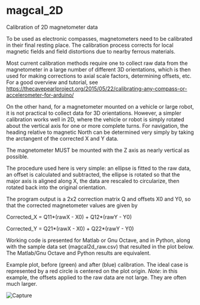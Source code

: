 # magcal_2D

Calibration of 2D magnetometer data

To be used as electronic compasses, magnetometers need to be calibrated in their final resting place. The calibration process corrects for local magnetic fields and field distortions due to nearby ferrous materials. 

Most current calibration methods require one to collect raw data from the magnetometer in a large number of different 3D orientations, which is then used for making corrections to axial scale factors, determining offsets, etc. For a good overview and tutorial, see https://thecavepearlproject.org/2015/05/22/calibrating-any-compass-or-accelerometer-for-arduino/

On the other hand, for a magnetometer mounted on a vehicle or large robot, it is not practical to collect data for 3D orientations. However, a simpler calibration works well in 2D, where the vehicle or robot is simply rotated about the vertical axis for one or more complete turns. For navigation, the heading relative to magnetic North can be determined very simply by taking the arctangent of the corrected X and Y data. 

The magnetometer MUST be mounted with the Z axis as nearly vertical as possible. 

The procedure used here is very simple: an ellipse is fitted to the raw data, an offset is calculated and subtracted, the ellipse is rotated so that the major axis is aligned along X, the data are rescaled to circularize, then rotated back into the original orientation.

The program output is a 2x2 correction matrix Q and offsets X0 and Y0, so that the corrected magnetometer values are given by

Corrected_X = Q11*(rawX - X0) + Q12*(rawY - Y0)

Corrected_Y = Q21*(rawX - X0) + Q22*(rawY - Y0)

Working code is presented for Matlab or Gnu Octave, and in Python, along with the sample data set (magcal2d_raw.csv) that resulted in the plot below. The Matlab/Gnu Octave and Python results are equivalent.

Example plot, before (green) and after (blue) calibration. The ideal case is represented by a red circle is centered on the plot origin. 
*Note*: in this example, the offsets applied to the raw data are not large. They are often much larger.

![Capture](https://github.com/user-attachments/assets/502518dc-815f-4863-ab2b-2b3e2e3286cd)

